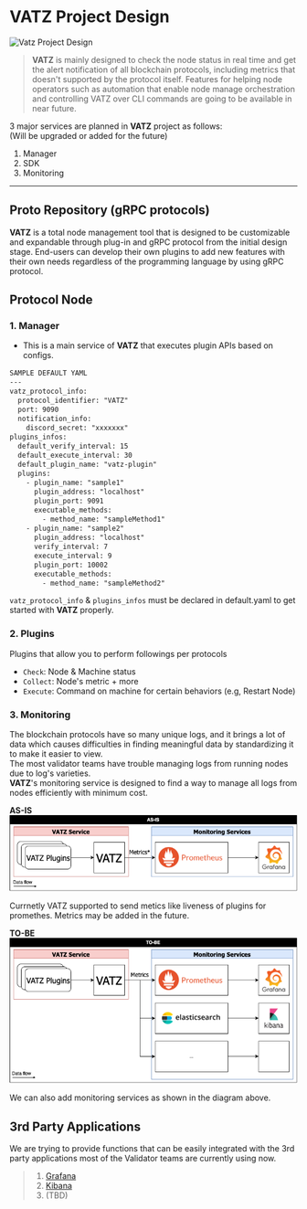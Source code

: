 # VATZ Project Design

![Vatz Project Design](https://user-images.githubusercontent.com/6308023/179885451-6d40505b-8b31-41d3-8dff-25220e00be1c.png)

> **VATZ** is mainly designed to check the node status in real time and get the alert notification of all blockchain protocols, including metrics that doesn't supported by the protocol itself. Features for helping node operators such as automation that enable node manage orchestration and controlling VATZ over CLI commands are going to be available in near future.

3 major services are planned in **VATZ** project as follows: <br>
(Will be upgraded or added for the future)

   1. Manager
   2. SDK
   3. Monitoring

---

## Proto Repository (gRPC protocols)

**VATZ** is a total node management tool that is designed to be customizable and expandable through plug-in and gRPC protocol from the initial design stage. End-users can develop their own plugins to add new features with their own needs regardless of the programming language by using gRPC protocol.


## Protocol Node

### 1. Manager

- This is a main service of **VATZ** that executes plugin APIs based on configs.

```
SAMPLE DEFAULT YAML
---
vatz_protocol_info:
  protocol_identifier: "VATZ"
  port: 9090
  notification_info:
    discord_secret: "xxxxxxx"
plugins_infos:
  default_verify_interval: 15
  default_execute_interval: 30
  default_plugin_name: "vatz-plugin"
  plugins:
    - plugin_name: "sample1"
      plugin_address: "localhost"
      plugin_port: 9091
      executable_methods:
        - method_name: "sampleMethod1"
    - plugin_name: "sample2"
      plugin_address: "localhost"
      verify_interval: 7
      execute_interval: 9
      plugin_port: 10002
      executable_methods:
        - method_name: "sampleMethod2"
```

`vatz_protocol_info` & `plugins_infos` must be declared in default.yaml to get started with **VATZ** properly.

### 2. Plugins

Plugins that allow you to perform followings per protocols
   - `Check`: Node & Machine status
   - `Collect`: Node's metric + more
   - `Execute`: Command on machine for certain behaviors (e.g, Restart Node)
   

### 3. Monitoring
The blockchain protocols have so many unique logs, and it brings a lot of data which causes difficulties in finding meaningful data by standardizing it to make it easier to view.<br/>
The most validator teams have trouble managing logs from running nodes due to log's varieties.<br/>
**VATZ**'s monitoring service is designed to find a way to manage all logs from nodes efficiently with minimum cost.<br/>

**AS-IS** <br/>
![monitoring-as-is](../docs/images/monitoring_as_is.png)

Currnetly VATZ supported to send metics like liveness of plugins for promethes. Metrics may be added in the future.

**TO-BE**<br/>
![monitoring-as-is](../docs/images/monitoring_to_be.png)

We can also add monitoring services as shown in the diagram above.

## 3rd Party Applications
We are trying to provide functions that can be easily integrated with the 3rd party applications most of the Validator teams are currently using now.
 
> 1. [Grafana](https://grafana.com/)
> 2. [Kibana](https://www.elastic.co/)
> 3. (TBD)
